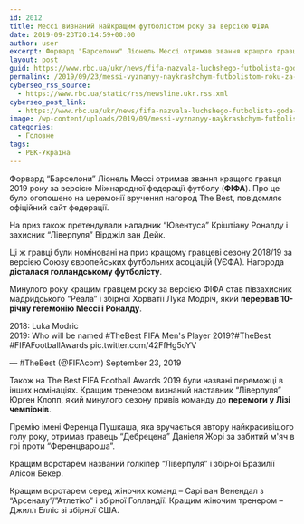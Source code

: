 ```yaml
---
id: 2012
title: Мессі визнаний найкращим футболістом року за версією ФІФА
date: 2019-09-23T20:14:59+00:00
author: user
excerpt: Форвард "Барселони" Ліонель Мессі отримав звання кращого гравця 2019 року за версією Міжнародної федерації футболу (ФІФА). Про це було оголошено на...
layout: post
guid: https://www.rbc.ua/ukr/news/fifa-nazvala-luchshego-futbolista-goda-1569225255.html
permalink: /2019/09/23/messi-vyznanyy-naykrashchym-futbolistom-roku-za-versiieiu-fifa/
cyberseo_rss_source:
  - https://www.rbc.ua/static/rss/newsline.ukr.rss.xml
cyberseo_post_link:
  - https://www.rbc.ua/ukr/news/fifa-nazvala-luchshego-futbolista-goda-1569225255.html
image: /wp-content/uploads/2019/09/messi-vyznanyy-naykrashchym-futbolistom-roku-za-versiieiu-fifa.jpg
categories:
  - Головне
tags:
  - РБК-Україна
---
```

Форвард &#8220;Барселони&#8221; Ліонель Мессі отримав звання кращого гравця 2019 року за версією Міжнародної федерації футболу (**ФІФА**). Про це було оголошено на церемонії вручення нагород The Best, повідомляє офіційний сайт федерації.

На приз також претендували нападник &#8220;Ювентуса&#8221; Кріштіану Роналду і захисник &#8220;Ліверпуля&#8221; Вірджіл ван Дейк.

Ці ж гравці були номіновані на приз кращому гравцеві сезону 2018/19 за версією Союзу європейських футбольних асоціацій (УЄФА). Нагорода **дісталася голландському футболісту**.

Минулого року кращим гравцем року за версією ФІФА став півзахисник мадридського &#8220;Реала&#8221; і збірної Хорватії Лука Модріч, який **перервав 10-річну гегемонію Мессі і Роналду**.

<p dir="ltr" lang="en">
  2018: Luka Modric<br /> 2019: Who will be named #TheBest FIFA Men's Player 2019?#TheBest #FIFAFootballAwards pic.twitter.com/42FfHg5oYV
</p>

— #TheBest (@FIFAcom) September 23, 2019 

Також на The Best FIFA Football Awards 2019 були названі переможці в інших номінаціях. Кращим тренером визнаний наставник &#8220;Ліверпуля&#8221; Юрген Клопп, який минулого сезону привів команду до **перемоги у Лізі чемпіонів**.

Премію імені Ференца Пушкаша, яка вручається автору найкрасивішого голу року, отримав гравець &#8220;Дебрецена&#8221; Даніеля Жорі за забитий м'яч в грі проти &#8220;Ференцвароша&#8221;.</p> 

Кращим воротарем названий голкіпер &#8220;Ліверпуля&#8221; і збірної Бразилії Алісон Бекер.

Кращим воротарем серед жіночих команд &#8211; Сарі ван Венендал з &#8220;Арсеналу&#8221;/&#8221;Атлетіко&#8221; і збірної Голландії. Кращим жіночим тренером &#8211; Джилл Елліс зі збірної США.